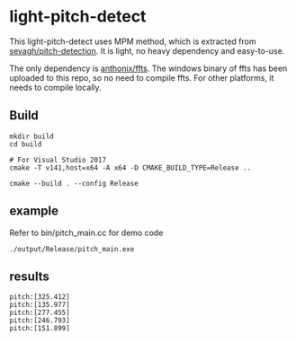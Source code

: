 # light-pitch-detect

This light-pitch-detect uses MPM method, which is extracted from [sevagh/pitch-detection](https://github.com/sevagh/pitch-detection).
It is light, no heavy dependency and easy-to-use.

The only dependency is [anthonix/ffts](https://github.com/anthonix/ffts). The windows binary of ffts has been uploaded to this repo,
so no need to compile ffts. For other platforms, it needs to compile locally.

## Build
```
mkdir build
cd build

# For Visual Studio 2017 
cmake -T v141,host=x64 -A x64 -D CMAKE_BUILD_TYPE=Release ..

cmake --build . --config Release
```

## example
Refer to bin/pitch_main.cc for demo code
```
./output/Release/pitch_main.exe
```

## results
```
pitch:[325.412]
pitch:[135.977]
pitch:[277.455]
pitch:[246.793]
pitch:[151.899]

```
